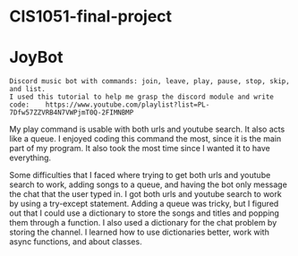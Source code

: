 # CIS1051-final-project
# JoyBot
    Discord music bot with commands: join, leave, play, pause, stop, skip, and list.
    I used this tutorial to help me grasp the discord module and write code:    https://www.youtube.com/playlist?list=PL-7Dfw57ZZVRB4N7VWPjmT0Q-2FIMNBMP


My play command is usable with both urls and youtube search. It also acts like a queue.
I enjoyed coding this command the most, since it is the main part of my program. It also took the most time since I wanted it to have everything.

Some difficulties that I faced where trying to get both urls and youtube search to work, adding songs to a queue, and having the bot only message the chat that the user typed in. I got both urls and youtube search to work by using a try-except statement. Adding a queue was tricky, but I figured out that I could use a dictionary to store the songs and titles and popping them through a function. I also used a dictionary for the chat problem by storing the channel. I learned how to use dictionaries better, work with async functions, and about classes.
